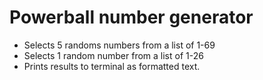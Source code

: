 # Powerball number generator
- Selects 5 randoms numbers from a list of 1-69
- Selects 1 random number from a list of 1-26
- Prints results to terminal as formatted text.

